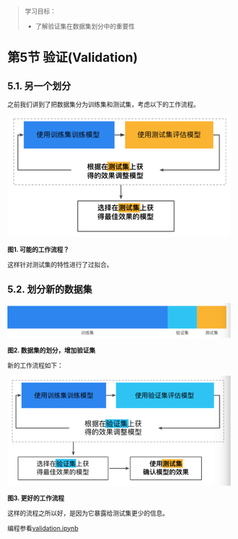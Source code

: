 > 学习目标：
>
> - 了解验证集在数据集划分中的重要性

# 第5节 验证(Validation)

## 5.1. 另一个划分

之前我们讲到了把数据集分为训练集和测试集，考虑以下的工作流程。

![image-20181122220940053](assets/image-20181122220940053-2895780.png)

**图1. 可能的工作流程？**

这样针对测试集的特性进行了过拟合。

## 5.2. 划分新的数据集

![image-20181122220952592](assets/image-20181122220952592-2895792.png)

**图2. 数据集的划分，增加验证集**

新的工作流程如下：

![image-20181122221007437](assets/image-20181122221007437-2895807.png)

**图3. 更好的工作流程**

这样的流程之所以好，是因为它暴露给测试集更少的信息。

编程参看[validation.ipynb](../code/validation.ipynb)

